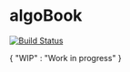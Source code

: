 # algoBook

[![Build Status](https://travis-ci.com/poush/algoBook.svg?branch=master)](https://travis-ci.org/poush/algoBook)


{ "WIP" : "Work in progress" }
